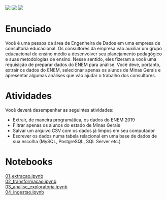 <a href="https://www.linkedin.com/in/fabiocamposgp/" target="blank"><img src="https://img.shields.io/badge/Author-Fabio%20Campos-green" /></a> <img src="https://img.shields.io/badge/python-3.7%2B-blue" /> <img src="https://img.shields.io/badge/jupyter-notebook-orange" />
<br>
# Enunciado
Você é uma pessoa da área de Engenheira de Dados em uma empresa de consultoria educacional. Os consultores da empresa vão auxiliar um grupo educacional de ensino médio a desenvolver seu planejamento pedagógico e suas metodologias de ensino. Nesse sentido, eles fizeram a você uma requisição de preparar dados do ENEM para análise. Você deve, portanto, extrair os dados do ENEM, selecionar apenas os alunos de Minas Gerais e apresentar algumas análises que vão ajudar o trabalho dos consultores.

# Atividades
Você deverá desempenhar as seguintes atividades:

<ul><li>Extrair, de maneira programática, os dados do ENEM 2019</li>
<li>Filtrar apenas os alunos do estado de Minas Gerais</li>
<li>Salvar um arquivo CSV com os dados já limpos em seu computador</li>
<li>Escrever os dados numa tabela relacional em uma base de dados de sua escolha (MySQL, PostgreSQL, SQL Server etc.)</li></ul>

# Notebooks
<a href="https://github.com/fcampos300/Enem2019/blob/main/01_extracao.ipynb">01_extracao.ipynb</a><br>
<a href="https://github.com/fcampos300/Enem2019/blob/main/02_transformacao.ipynb">02_transformacao.ipynb</a><br>
<a href="https://github.com/fcampos300/Enem2019/blob/main/03_analise_exploratoria.ipynb">03_analise_exploratoria.ipynb</a><br>
<a href="https://github.com/fcampos300/Enem2019/blob/main/04_ingestao.ipynb">04_ingestao.ipynb</a>
